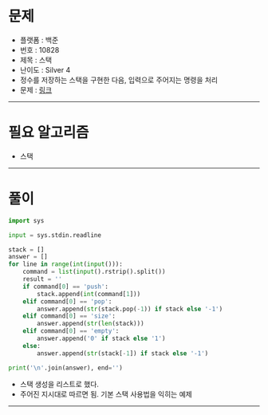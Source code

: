 # 문제
- 플랫폼 : 백준
- 번호 : 10828
- 제목 : 스택
- 난이도 : Silver 4
- 정수를 저장하는 스택을 구현한 다음, 입력으로 주어지는 명령을 처리
- 문제 : <a href="https://www.acmicpc.net/problem/10828" target="_blank">링크</a>

---

# 필요 알고리즘
- 스택

---

# 풀이
```python
import sys

input = sys.stdin.readline

stack = []
answer = []
for line in range(int(input())):
    command = list(input().rstrip().split())
    result = ''
    if command[0] == 'push':
        stack.append(int(command[1]))
    elif command[0] == 'pop':
        answer.append(str(stack.pop(-1)) if stack else '-1')
    elif command[0] == 'size':
        answer.append(str(len(stack)))
    elif command[0] == 'empty':
        answer.append('0' if stack else '1')
    else:
        answer.append(str(stack[-1]) if stack else '-1')

print('\n'.join(answer), end='')
```
- 스택 생성을 리스트로 했다.
- 주어진 지시대로 따르면 됨. 기본 스택 사용법을 익히는 예제

---
